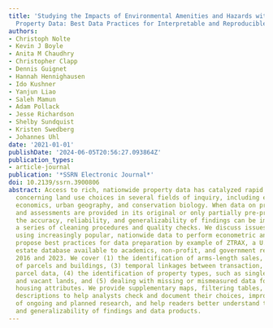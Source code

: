 ```yaml
---
title: 'Studying the Impacts of Environmental Amenities and Hazards with Nationwide
  Property Data: Best Data Practices for Interpretable and Reproducible Analyses'
authors:
- Christoph Nolte
- Kevin J Boyle
- Anita M Chaudhry
- Christopher Clapp
- Dennis Guignet
- Hannah Hennighausen
- Ido Kushner
- Yanjun Liao
- Saleh Mamun
- Adam Pollack
- Jesse Richardson
- Shelby Sundquist
- Kristen Swedberg
- Johannes Uhl
date: '2021-01-01'
publishDate: '2024-06-05T20:56:27.093864Z'
publication_types:
- article-journal
publication: '*SSRN Electronic Journal*'
doi: 10.2139/ssrn.3900806
abstract: Access to rich, nationwide property data has catalyzed rapid empirical work
  concerning land use choices in several fields of inquiry, including environmental
  economics, urban geography, and conservation biology. When data on property transactions
  and assessments are provided in its original or only partially pre-processed state,
  the accuracy, reliability, and generalizability of findings can be improved with
  a series of cleaning procedures and quality checks. We discuss issues inherent in
  using increasingly popular, nationwide data to perform econometric analyses and
  propose best practices for data preparation by example of ZTRAX, a U.S.-wide real
  estate database available to academics, non-profit, and government researchers between
  2016 and 2023. We cover (1) the identification of arms-length sales, (2) the geo-location
  of parcels and buildings, (3) temporal linkages between transaction, assessor, and
  parcel data, (4) the identification of property types, such as single-family homes
  and vacant lands, and (5) dealing with missing or mismeasured data for standard
  housing attributes. We provide supplementary maps, filtering tables, and algorithmic
  descriptions to help analysts check and document their choices, improve the quality
  of ongoing and planned research, and help readers better understand the scope, reliability,
  and generalizability of findings and data products.
---
```

